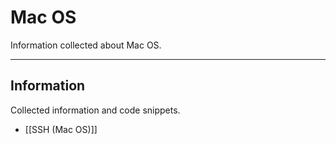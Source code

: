 # Mac OS

Information collected about Mac OS.

---

## Information

Collected information and code snippets.

- [[SSH (Mac OS)]]